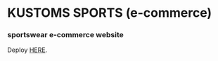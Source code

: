 <h1>KUSTOMS SPORTS (e-commerce)</h1>
<h3> sportswear e-commerce website </h3>


Deploy [HERE](https://kustoms-sports.vercel.app/).

